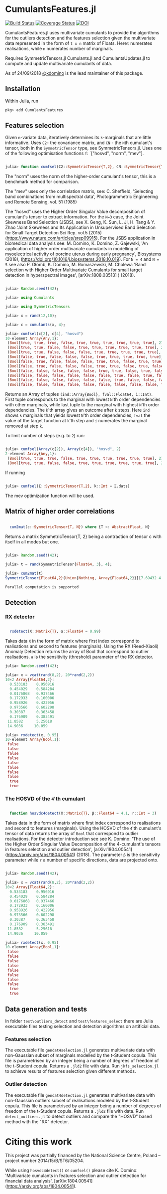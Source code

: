 # CumulantsFeatures.jl


[![Build Status](https://travis-ci.org/iitis/CumulantsFeatures.jl.svg?branch=master)](https://travis-ci.org/iitis/CumulantsFeatures.jl)
[![Coverage Status](https://coveralls.io/repos/github/iitis/CumulantsFeatures.jl/badge.svg?branch=master)](https://coveralls.io/github/iitis/CumulantsFeatures.jl?branch=master)
[![DOI](https://zenodo.org/badge/DOI/10.5281/zenodo.3454453.svg)](https://doi.org/10.5281/zenodo.3454453)

CumulantsFeatures.jl uses multivariate cumulants to provide the algorithms for the outliers detection and the features selection given the multivariate data represented in the form of `t x n` matrix of Floats.
Here`t` numerates realisations, while `n` numerates number of marginals.

Requires SymmetricTensors.jl Cumulants.jl and CumulantsUpdates.jl to compute and update multivariate cumulants of data.

As of 24/09/2018 [@kdomino](https://github.com/kdomino) is the lead maintainer of this package.

## Installation

Within Julia, run

```julia
pkg> add CumulantsFeatures
```

## Features selection

Given `n`-variate data,  iteratively determines its `k`-marginals that are little informative.
Uses `C2`- the covariance matrix, and `CN` - the `N`th cumulant's tensor, both in the `SymmetricTensor` type, see SymmetricTensors.jl. Uses one of the following optimisation functions
`f`: `["hosvd", "norm", "mev"].

```julia

julia> function cumfsel(C2::SymmetricTensor{T,2}, CN::SymmetricTensor{T, N}, f::String, k::Int = n) where {T <: AbstractFloat, N}

```
The "norm" uses the norm of the higher-order cumulant's tensor, this is a benchmark method for comparison. 

The "mev" uses only the corrlelation matrix, see: C. Sheffield, 'Selecting band combinations from multispectral data', Photogrammetric Engineering and Remote Sensing, vol. 51 (1985)

The "hosvd" uses the Higher Order Singular Value decomposition of cumulant's tensor to extract information. For the `N=3` case, the Joint Skewness Band Selection (JSBS), see X. Geng, K. Sun, L. Ji, H. Tang & Y. Zhao 'Joint Skewness and Its Application in Unsupervised Band Selection for Small Target Detection Sci Rep. vol.5 (2015) (https://www.nature.com/articles/srep09915). For the JSBS application in biomedical data analysis see: M. Domino, K. Domino, Z. Gajewski, 'An application of higher order multivariate cumulants in modelling of myoelectrical activity of porcine uterus during early pregnancy', Biosystems (2018), (https://doi.org/10.1016/j.biosystems.2018.10.019). For `N = 4` and `N = 5` see also P. Głomb, K. Domino, M. Romaszewski, M. Cholewa 'Band selection with Higher Order Multivariate Cumulants for small target detection in hyperspectral images', [arXiv:1808.03513]
) (2018). 
```julia

julia> Random.seed!(42);

julia> using Cumulants

julia> using SymmetricTensors

julia> x = rand(12,10);

julia> c = cumulants(x, 4);

julia> cumfsel(c[2], c[4], "hosvd")
10-element Array{Any,1}:
 (Bool[true, true, true, false, true, true, true, true, true, true], 27.2519, 4)        
 (Bool[true, true, false, false, true, true, true, true, true, true], 22.6659, 3)       
 (Bool[true, true, false, false, false, true, true, true, true, true], 18.1387, 5)      
 (Bool[false, true, false, false, false, true, true, true, true, true], 14.4492, 1)     
 (Bool[false, true, false, false, false, true, true, false, true, true], 11.2086, 8)    
 (Bool[false, true, false, false, false, true, true, false, true, false], 7.84083, 10)  
 (Bool[false, false, false, false, false, true, true, false, true, false], 5.15192, 2)  
 (Bool[false, false, false, false, false, false, true, false, true, false], 2.56748, 6)
 (Bool[false, false, false, false, false, false, true, false, false, false], 0.30936, 9)
 (Bool[false, false, false, false, false, false, false, false, false, false], 0.0, 7)  

```

Returns an Array of tuples `(ind::Array{Bool}, fval::Float64, i::Int)`. First tuple corresponds to the marginal with lowest `N`'th order dependencies with other marginals, while last tuple to the marginal with highest
`N`'th order dependencies. The `k`'th array gives an outcome after `k` steps. Here `ind` shows `k` marginals that yields lowest `N`'th order dependencies, `fval` the value of the target function at `k`'th step and `i` numerates the marginal removed at step `k`.

To limit number of steps (e.g. to `2`) run:

```julia

julia> cumfsel(Array(c[2]), Array(c[4]), "hosvd", 2)
2-element Array{Any,1}:
 (Bool[true, true, true, false, true, true, true, true, true, true], 27.2519, 4)
 (Bool[true, true, false, false, true, true, true, true, true, true], 22.6659, 3)

```

If running

```julia

julia> cumfsel(Σ::SymmetricTensor{T,2}, k::Int = Σ.dats)

```
The mev optimization function will be used.

## Matrix of higher order correlations

```julia

  cum2mat(c::SymmetricTensor{T, N}) where {T <: AbstractFloat, N}

```
Returns a matrix SymmetricTensor{T, 2} being a contraction of tensor c
with itself in all modes but one.

```julia

julia> Random.seed!(42);

julia> t = rand(SymmetricTensor{Float64, 3}, 4);

julia> cum2mat(t)
SymmetricTensor{Float64,2}(Union{Nothing, Array{Float64,2}}[[7.69432 4.9757; 4.9757 5.72935] [6.09424 4.92375; 5.05157 3.17723]; nothing [7.33094 4.93128; 4.93128 4.7921]], 2, 2, 4, true)

Parallel computation is supported
```

## Detection

### RX detector

```julia

  rxdetect(X::Matrix{T}, α::Float64 = 0.99)

```

Takes data `X` in the form of matrix where first index correspond to realisations and
second to features (marginals). Using the RX (Reed-Xiaoli) Anomaly Detection returns the array of Bool that
correspond to outlier realisations. `α` is the sensitivity (threshold) parameter of the RX detector.


```julia
julia> Random.seed!(42);

julia> x = vcat(rand(8,2), 20*rand(2,2))
10×2 Array{Float64,2}:
  0.533183    0.956916
  0.454029    0.584284
  0.0176868   0.937466
  0.172933    0.160006
  0.958926    0.422956
  0.973566    0.602298
  0.30387     0.363458
  0.176909    0.383491
 11.8582      5.25618
 14.9036     10.059   

julia> rxdetect(x, 0.95)
10-element Array{Bool,1}:
 false
 false
 false
 false
 false
 false
 false
 false
  true
  true
```

### The HOSVD of the `4`'th cumulant

```julia

  function hosvdc4detect(X::Matrix{T}, β::Float64 = 4.1, r::Int = 3)

```


Takes data in the form of matrix where first index correspond to realisations and
second to features (marginals). Using the HOSVD of the `4`'th cumulant's tensor of data returns the array of `Bool` that correspond to outlier realisations. For the detector introduction see see K. Domino: 'The use of the Higher Order Singular Value Decomposition of the 4-cumulant's tensors in features selection and outlier detection', [arXiv:1804.00541] (https://arxiv.org/abs/1804.00541) (2018). The parameter `β` is the sensitivity parameter while `r` a
number of specific directions, data are projected onto.

```julia

julia> Random.seed!(42);

julia> x = vcat(rand(8,2), 20*rand(2,2))
10×2 Array{Float64,2}:
  0.533183    0.956916
  0.454029    0.584284
  0.0176868   0.937466
  0.172933    0.160006
  0.958926    0.422956
  0.973566    0.602298
  0.30387     0.363458
  0.176909    0.383491
 11.8582      5.25618
 14.9036     10.059

julia> rxdetect(x, 0.95)
10-element Array{Bool,1}:
 false
 false
 false
 false
 false
 false
 false
 false
  true
  true
```
## Data generation and tests

In folder `test\outliers_detect` and `test\features_select` there are Julia executable files testing selection and detection algorithms on artificial data.

### Features selection

 The executable file `gendat4selection.jl` generates multivariate data with non-Gaussian subset of marginals modelled by the t-Student copula. This file is parametrised by an integer being a number of degrees of freedom of the t-Student copula. Returns a `.jld2` file with data. Run `jkfs_selection.jl` to achieve results of features selection given different methods.

### Outlier detection

 The executable file `gendat4detection.jl` generates multivariate data with non-Gaussian outliers subset of realisations modeled by the t-Student copula.
 This file is parametrised by an integer being a number of degrees of freedom of the t-Student copula. Returns a `.jld2` file with data. Run `detect_outliers.jl` to detect outliers and compare the "HOSVD" based method with the "RX" detector.

# Citing this work

This project was partially financed by the National Science Centre, Poland – project number 2014/15/B/ST6/05204.

While using `hosvdc4detect()` or `cumfsel()` please cite K. Domino: 'Multivariate cumulants in features selection and outlier detection for financial data analysis', [arXiv:1804.00541] (https://arxiv.org/abs/1804.00541).
